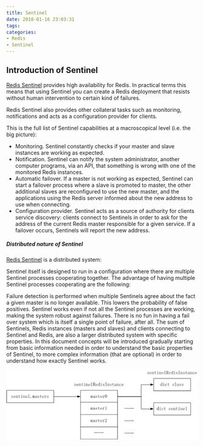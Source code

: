 ```yaml
---
title: Sentinel
date: 2018-01-16 23:03:31
tags:
categories:
- Redis
- Sentinel
---
```


## Introduction of Sentinel
[Redis Sentinel](https://redis.io/topics/sentinel) provides high availability for Redis. In practical terms this means that using Sentinel you can create a Redis deployment that resists without human intervention to certain kind of failures.

Redis Sentinel also provides other collateral tasks such as monitoring, notifications and acts as a configuration provider for clients.

This is the full list of Sentinel capabilities at a macroscopical level (i.e. the big picture):

- Monitoring. Sentinel constantly checks if your master and slave instances are working as expected.
- Notification. Sentinel can notify the system administrator, another computer programs, via an API, that something is wrong with one of the monitored Redis instances.
- Automatic failover. If a master is not working as expected, Sentinel can start a failover process where a slave is promoted to master, the other additional slaves are reconfigured to use the new master, and the applications using the Redis server informed about the new address to use when connecting.
- Configuration provider. Sentinel acts as a source of authority for clients service discovery: clients connect to Sentinels in order to ask for the address of the current Redis master responsible for a given service. If a failover occurs, Sentinels will report the new address.

##### Distributed nature of Sentinel
[Redis Sentinel](https://redis.io/topics/sentinel) is a distributed system:

Sentinel itself is designed to run in a configuration where there are multiple Sentinel processes cooperating together. The advantage of having multiple Sentinel processes cooperating are the following:

Failure detection is performed when multiple Sentinels agree about the fact a given master is no longer available. This lowers the probability of false positives.
Sentinel works even if not all the Sentinel processes are working, making the system robust against failures. There is no fun in having a fail over system which is itself a single point of failure, after all.
The sum of Sentinels, Redis instances (masters and slaves) and clients connecting to Sentinel and Redis, are also a larger distributed system with specific properties. In this document concepts will be introduced gradually starting from basic information needed in order to understand the basic properties of Sentinel, to more complex information (that are optional) in order to understand how exactly Sentinel works.

![](Redis-Sentinel/1.png)